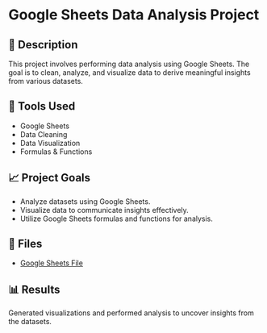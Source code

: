 # Google Sheets Data Analysis Project

## 📄 Description
This project involves performing data analysis using Google Sheets. The goal is to clean, analyze, and visualize data to derive meaningful insights from various datasets.

## 📌 Tools Used
- Google Sheets
- Data Cleaning
- Data Visualization
- Formulas & Functions

## 📈 Project Goals
- Analyze datasets using Google Sheets.
- Visualize data to communicate insights effectively.
- Utilize Google Sheets formulas and functions for analysis.

## 📂 Files
- [Google Sheets File](https://docs.google.com/spreadsheets/d/13hFOzCIIs3RJRPMRwijB7RI3r-7Z17r4KQlg27AKNPg/edit?usp=sharing)

## 📊 Results
Generated visualizations and performed analysis to uncover insights from the datasets.
